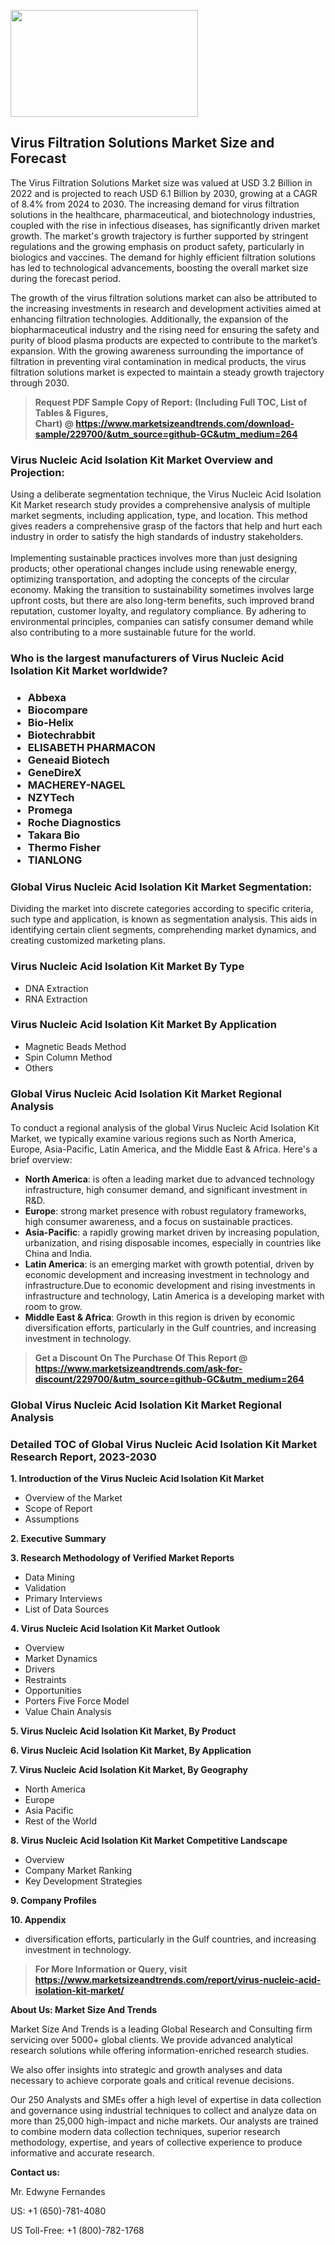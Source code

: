 <p><img class="alignnone size-medium wp-image-20088" src="https://ffe5etoiles.com/wp-content/uploads/2024/12/MST1-300x171.png" alt="" width="300" height="171" /></p><h2>Virus Filtration Solutions Market Size and Forecast</h2><p>The Virus Filtration Solutions Market size was valued at USD 3.2 Billion in 2022 and is projected to reach USD 6.1 Billion by 2030, growing at a CAGR of 8.4% from 2024 to 2030. The increasing demand for virus filtration solutions in the healthcare, pharmaceutical, and biotechnology industries, coupled with the rise in infectious diseases, has significantly driven market growth. The market's growth trajectory is further supported by stringent regulations and the growing emphasis on product safety, particularly in biologics and vaccines. The demand for highly efficient filtration solutions has led to technological advancements, boosting the overall market size during the forecast period.</p><p>The growth of the virus filtration solutions market can also be attributed to the increasing investments in research and development activities aimed at enhancing filtration technologies. Additionally, the expansion of the biopharmaceutical industry and the rising need for ensuring the safety and purity of blood plasma products are expected to contribute to the market’s expansion. With the growing awareness surrounding the importance of filtration in preventing viral contamination in medical products, the virus filtration solutions market is expected to maintain a steady growth trajectory through 2030.</p></p><blockquote id="" class=""><strong>Request PDF Sample Copy of Report: (Including Full TOC, List of Tables &amp; Figures, Chart)&nbsp;@&nbsp;<strong><a href="https://www.marketsizeandtrends.com/download-sample/229700/&utm_source=github-GC&utm_medium=264" target="_blank">https://www.marketsizeandtrends.com/download-sample/229700/&utm_source=github-GC&utm_medium=264</a></strong></strong></blockquote><h3 id="" class="">Virus Nucleic Acid Isolation Kit Market&nbsp;Overview and Projection:</h3><p id="" class="">Using a deliberate segmentation technique, the Virus Nucleic Acid Isolation Kit Market research study provides a comprehensive analysis of multiple market segments, including application, type, and location. This method gives readers a comprehensive grasp of the factors that help and hurt each industry in order to satisfy the high standards of industry stakeholders. <br /> <br />Implementing sustainable practices involves more than just designing products; other operational changes include using renewable energy, optimizing transportation, and adopting the concepts of the circular economy. Making the transition to sustainability sometimes involves large upfront costs, but there are also long-term benefits, such improved brand reputation, customer loyalty, and regulatory compliance. By adhering to environmental principles, companies can satisfy consumer demand while also contributing to a more sustainable future for the world.</p><h3 id="" class="">Who is the largest manufacturers of&nbsp;Virus Nucleic Acid Isolation Kit Market worldwide?</h3><h3 class=""><p><ul><li>Abbexa </li><li> Biocompare </li><li> Bio-Helix </li><li> Biotechrabbit </li><li> ELISABETH PHARMACON </li><li> Geneaid Biotech </li><li> GeneDireX </li><li> MACHEREY-NAGEL </li><li> NZYTech </li><li> Promega </li><li> Roche Diagnostics </li><li> Takara Bio </li><li> Thermo Fisher </li><li> TIANLONG</li></ul></p></h3><h3 id="" class="">Global&nbsp;Virus Nucleic Acid Isolation Kit Market Segmentation:</h3><p id="" class="">Dividing the market into discrete categories according to specific criteria, such type and application, is known as segmentation analysis. This aids in identifying certain client segments, comprehending market dynamics, and creating customized marketing plans.</p><h3 id="" class="">Virus Nucleic Acid Isolation Kit Market&nbsp;By Type</h3><p><p><ul><li>DNA Extraction</li><li> RNA Extraction</p></li></ul></p></p><h3 id="" class="">Virus Nucleic Acid Isolation Kit Market&nbsp;By Application</h3><p class=""><p><ul><li>Magnetic Beads Method</li><li> Spin Column Method</li><li> Others</li></ul></p></p><h3 id="" class="">Global Virus Nucleic Acid Isolation Kit Market Regional Analysis</h3><p id="" class="">To conduct a regional analysis of the global Virus Nucleic Acid Isolation Kit Market, we typically examine various regions such as North America, Europe, Asia-Pacific, Latin America, and the Middle East &amp; Africa. Here's a brief overview:</p><ul><li><strong>North America</strong>: is often a leading market due to advanced technology infrastructure, high consumer demand, and significant investment in R&amp;D.</li><li><strong>Europe</strong>: strong market presence with robust regulatory frameworks, high consumer awareness, and a focus on sustainable practices.</li><li><strong>Asia-Pacific</strong>: a rapidly growing market driven by increasing population, urbanization, and rising disposable incomes, especially in countries like China and India.</li><li><strong>Latin America</strong>: is an emerging market with growth potential, driven by economic development and increasing investment in technology and infrastructure.Due to economic development and rising investments in infrastructure and technology, Latin America is a developing market with room to grow.</li><li><strong>Middle East &amp; Africa</strong>: Growth in this region is driven by economic diversification efforts, particularly in the Gulf countries, and increasing investment in technology.</li></ul><blockquote id="" class=""><strong>Get a Discount On The Purchase Of This Report @ <strong><a href="https://www.marketsizeandtrends.com/ask-for-discount/229700/&utm_source=github-GC&utm_medium=264" target="_blank">https://www.marketsizeandtrends.com/ask-for-discount/229700/&utm_source=github-GC&utm_medium=264</a></strong></strong></blockquote><h3 id="" class="">Global Virus Nucleic Acid Isolation Kit Market Regional Analysis</h3><h3 id="" class="">Detailed TOC of Global Virus Nucleic Acid Isolation Kit Market Research Report, 2023-2030</h3><p id="" class=""><strong>1. Introduction of the Virus Nucleic Acid Isolation Kit Market</strong></p><ul><li>Overview of the Market</li><li>Scope of Report</li><li>Assumptions</li></ul><p id="" class=""><strong>2. Executive Summary</strong></p><p id="" class=""><strong>3. Research Methodology of Verified Market Reports</strong></p><ul><li>Data Mining</li><li>Validation</li><li>Primary Interviews</li><li>List of Data Sources</li></ul><p id="" class=""><strong>4. Virus Nucleic Acid Isolation Kit Market Outlook</strong></p><ul><li>Overview</li><li>Market Dynamics</li><li>Drivers</li><li>Restraints</li><li>Opportunities</li><li>Porters Five Force Model</li><li>Value Chain Analysis</li></ul><p id="" class=""><strong>5. Virus Nucleic Acid Isolation Kit Market, By Product</strong></p><p id="" class=""><strong>6. Virus Nucleic Acid Isolation Kit Market, By Application</strong></p><p id="" class=""><strong>7. Virus Nucleic Acid Isolation Kit Market, By Geography</strong></p><ul><li>North America</li><li>Europe</li><li>Asia Pacific</li><li>Rest of the World</li></ul><p id="" class=""><strong>8. Virus Nucleic Acid Isolation Kit Market Competitive Landscape</strong></p><ul><li>Overview</li><li>Company Market Ranking</li><li>Key Development Strategies</li></ul><p id="" class=""><strong>9. Company Profiles</strong></p><p id="" class=""><strong>10. Appendix</strong></p><ul><li>diversification efforts, particularly in the Gulf countries, and increasing investment in technology.</li></ul><blockquote id="" class=""><strong>For More Information or Query, visit <strong><strong><a href="https://www.marketsizeandtrends.com/report/virus-nucleic-acid-isolation-kit-market/" target="_blank">https://www.marketsizeandtrends.com/report/virus-nucleic-acid-isolation-kit-market/</a></strong></strong></strong></blockquote><p id="" class=""><strong>About Us: Market Size And Trends</strong></p><p id="" class="">Market Size And Trends is a leading Global Research and Consulting firm servicing over 5000+ global clients. We provide advanced analytical research solutions while offering information-enriched research studies.</p><p id="" class="">We also offer insights into strategic and growth analyses and data necessary to achieve corporate goals and critical revenue decisions.</p><p id="" class="">Our 250 Analysts and SMEs offer a high level of expertise in data collection and governance using industrial techniques to collect and analyze data on more than 25,000 high-impact and niche markets. Our analysts are trained to combine modern data collection techniques, superior research methodology, expertise, and years of collective experience to produce informative and accurate research.</p><p id="" class=""><strong>Contact us:</strong></p><p id="" class="">Mr. Edwyne Fernandes</p><p id="" class="">US: +1 (650)-781-4080</p><p id="" class="">US Toll-Free: +1 (800)-782-1768</p>

